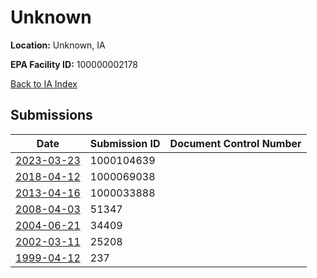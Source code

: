 # Unknown

**Location:** Unknown, IA

**EPA Facility ID:** 100000002178

[Back to IA Index](../../index.md)

## Submissions

| Date | Submission ID | Document Control Number |
|------|--------------|-------------------------|
| [2023-03-23](submissions/1000104639.md) | 1000104639 |  |
| [2018-04-12](submissions/1000069038.md) | 1000069038 |  |
| [2013-04-16](submissions/1000033888.md) | 1000033888 |  |
| [2008-04-03](submissions/51347.md) | 51347 |  |
| [2004-06-21](submissions/34409.md) | 34409 |  |
| [2002-03-11](submissions/25208.md) | 25208 |  |
| [1999-04-12](submissions/237.md) | 237 |  |
